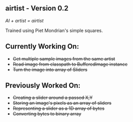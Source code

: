 airtist - Version 0.2
-------
_AI + artist = airtist_


Trained using Piet Mondrian's simple squares.


Currently Working On:
---------------------
- ~~Get multiple sample images from the same artist~~
- ~~Read image from classpath to BufferedImage instance~~
- ~~Turn the image into array of Sliders~~

Previously Worked On:
---------------------
- ~~Creating a slider around a passed X,Y~~
- ~~Storing an image's pixels as an array of sliders~~
- ~~Representing a slider as a 1D array of bytes~~
- ~~Converting bytes to binary array~~
